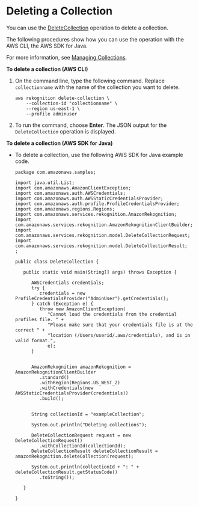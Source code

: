 # Deleting a Collection<a name="delete-collection-procedure"></a>

You can use the [DeleteCollection](API_DeleteCollection.md) operation to delete a collection\.

The following procedures show how you can use the operation with the AWS CLI, the AWS SDK for Java\. 

For more information, see [Managing Collections](managing-collections.md)\. 

**To delete a collection \(AWS CLI\)**

1. On the command line, type the following command\. Replace `collectionname` with the name of the collection you want to delete\.

   ```
   aws rekognition delete-collection \
       --collection-id "collectionname" \
       --region us-east-1 \
       --profile adminuser
   ```

1. To run the command, choose **Enter**\. The JSON output for the `DeleteCollection` operation is displayed\. 

**To delete a collection \(AWS SDK for Java\)**
+ To delete a collection, use the following AWS SDK for Java example code\.

  ```
  package com.amazonaws.samples;
  
  import java.util.List;
  import com.amazonaws.AmazonClientException;
  import com.amazonaws.auth.AWSCredentials;
  import com.amazonaws.auth.AWSStaticCredentialsProvider;
  import com.amazonaws.auth.profile.ProfileCredentialsProvider;
  import com.amazonaws.regions.Regions;
  import com.amazonaws.services.rekognition.AmazonRekognition;
  import com.amazonaws.services.rekognition.AmazonRekognitionClientBuilder;
  import com.amazonaws.services.rekognition.model.DeleteCollectionRequest;
  import com.amazonaws.services.rekognition.model.DeleteCollectionResult;
  ;
  
  public class DeleteCollection {
  
     public static void main(String[] args) throws Exception {
  
        AWSCredentials credentials;
        try {
           credentials = new ProfileCredentialsProvider("AdminUser").getCredentials();
        } catch (Exception e) {
           throw new AmazonClientException(
              "Cannot load the credentials from the credential profiles file. " +
              "Please make sure that your credentials file is at the correct " +
              "location (/Users/userid/.aws/credentials), and is in valid format.",
              e);
        }
  
  
        AmazonRekognition amazonRekognition = AmazonRekognitionClientBuilder
           .standard()
           .withRegion(Regions.US_WEST_2)
           .withCredentials(new AWSStaticCredentialsProvider(credentials))
           .build();
  
  
        String collectionId = "exampleCollection";
  
        System.out.println("Deleting collections");
        
        DeleteCollectionRequest request = new DeleteCollectionRequest()
           .withCollectionId(collectionId);
        DeleteCollectionResult deleteCollectionResult = amazonRekognition.deleteCollection(request);        
    
        System.out.println(collectionId + ": " + deleteCollectionResult.getStatusCode()
           .toString());
  
     }
  
  }
  ```